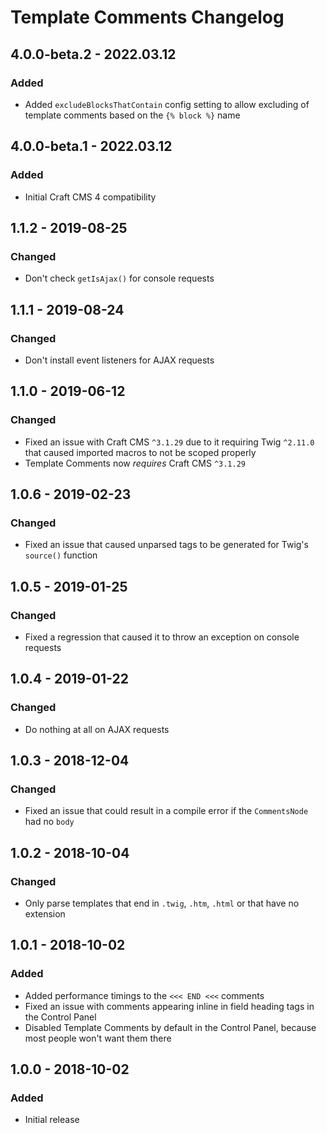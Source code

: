 # Template Comments Changelog

## 4.0.0-beta.2 - 2022.03.12

### Added

* Added `excludeBlocksThatContain` config setting to allow excluding of template comments based on the `{% block %}` name

## 4.0.0-beta.1 - 2022.03.12

### Added

* Initial Craft CMS 4 compatibility

## 1.1.2 - 2019-08-25
### Changed
* Don't check `getIsAjax()` for console requests

## 1.1.1 - 2019-08-24
### Changed
* Don't install event listeners for AJAX requests

## 1.1.0 - 2019-06-12
### Changed
* Fixed an issue with Craft CMS `^3.1.29` due to it requiring Twig `^2.11.0` that caused imported macros to not be scoped properly
* Template Comments now _requires_ Craft CMS `^3.1.29`

## 1.0.6 - 2019-02-23
### Changed
* Fixed an issue that caused unparsed tags to be generated for Twig's `source()` function

## 1.0.5 - 2019-01-25
### Changed
* Fixed a regression that caused it to throw an exception on console requests

## 1.0.4 - 2019-01-22
### Changed
* Do nothing at all on AJAX requests

## 1.0.3 - 2018-12-04
### Changed
* Fixed an issue that could result in a compile error if the `CommentsNode` had no `body`

## 1.0.2 - 2018-10-04
### Changed
* Only parse templates that end in `.twig`, `.htm`, `.html` or that have no extension

## 1.0.1 - 2018-10-02
### Added
* Added performance timings to the `<<< END <<<` comments
* Fixed an issue with comments appearing inline in field heading tags in the Control Panel
* Disabled Template Comments by default in the Control Panel, because most people won't want them there

## 1.0.0 - 2018-10-02
### Added
* Initial release

